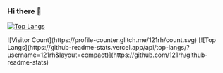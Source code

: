 ### Hi there 👋

<!--
**121rh/121rh** is a ✨ _special_ ✨ repository because its `README.md` (this file) appears on your GitHub profile.

Here are some ideas to get you started:

- 🔭 I’m currently working on ...
- 🌱 I’m currently learning ...
- 👯 I’m looking to collaborate on ...
- 🤔 I’m looking for help with ...
- 💬 Ask me about ...
- 📫 How to reach me: ...
- 😄 Pronouns: ...
- ⚡ Fun fact: ...

GitHub Star
<a href="https://github.com/121rh"><img align="center" src="https://github-readme-stats.vercel.app/api?username=121rh&show_icons=true&include_all_commits=true&theme=vue&hide_border=true" alt="FYA's github stats" /></a> 
-->

[![Top Langs](https://github-readme-stats.vercel.app/api/top-langs/?username=121rh)](https://github.com/121rh/github-readme-stats)
</hr>
![Visitor Count](https://profile-counter.glitch.me/121rh/count.svg)
</hr>
[![Top Langs](https://github-readme-stats.vercel.app/api/top-langs/?username=121rh&layout=compact)](https://github.com/121rh/github-readme-stats)
